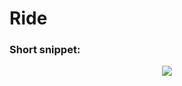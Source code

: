 # Ride

### Short snippet:
<p align="center">
  <img src="https://media.giphy.com/media/UqjYCreiG2VALKWXIh/giphy.gif" />
</p>
